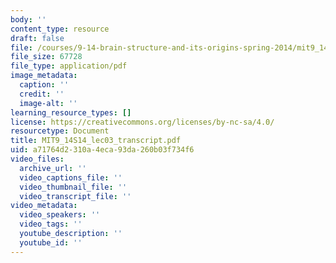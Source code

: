 ```yaml
---
body: ''
content_type: resource
draft: false
file: /courses/9-14-brain-structure-and-its-origins-spring-2014/mit9_14s14_lec03_transcript.pdf
file_size: 67728
file_type: application/pdf
image_metadata:
  caption: ''
  credit: ''
  image-alt: ''
learning_resource_types: []
license: https://creativecommons.org/licenses/by-nc-sa/4.0/
resourcetype: Document
title: MIT9_14S14_lec03_transcript.pdf
uid: a71764d2-310a-4eca-93da-260b03f734f6
video_files:
  archive_url: ''
  video_captions_file: ''
  video_thumbnail_file: ''
  video_transcript_file: ''
video_metadata:
  video_speakers: ''
  video_tags: ''
  youtube_description: ''
  youtube_id: ''
---
```

